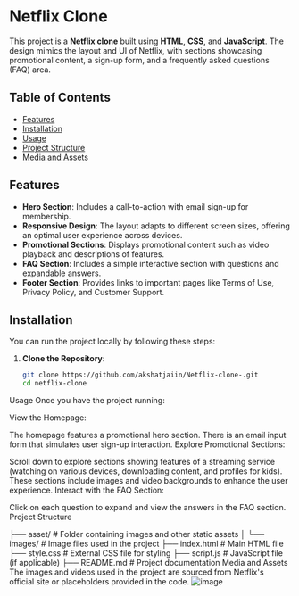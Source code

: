 # Netflix Clone

This project is a **Netflix clone** built using **HTML**, **CSS**, and **JavaScript**. The design mimics the layout and UI of Netflix, with sections showcasing promotional content, a sign-up form, and a frequently asked questions (FAQ) area.

## Table of Contents

- [Features](#features)
- [Installation](#installation)
- [Usage](#usage)
- [Project Structure](#project-structure)
- [Media and Assets](#media-and-assets)

## Features

- **Hero Section**: Includes a call-to-action with email sign-up for membership.
- **Responsive Design**: The layout adapts to different screen sizes, offering an optimal user experience across devices.
- **Promotional Sections**: Displays promotional content such as video playback and descriptions of features.
- **FAQ Section**: Includes a simple interactive section with questions and expandable answers.
- **Footer Section**: Provides links to important pages like Terms of Use, Privacy Policy, and Customer Support.

## Installation

You can run the project locally by following these steps:

1. **Clone the Repository**:
   ```bash
   git clone https://github.com/akshatjaiin/Netflix-clone-.git
   cd netflix-clone
Usage
Once you have the project running:

View the Homepage:

The homepage features a promotional hero section.
There is an email input form that simulates user sign-up interaction.
Explore Promotional Sections:

Scroll down to explore sections showing features of a streaming service (watching on various devices, downloading content, and profiles for kids).
These sections include images and video backgrounds to enhance the user experience.
Interact with the FAQ Section:

Click on each question to expand and view the answers in the FAQ section.
Project Structure
 
├── asset/                   # Folder containing images and other static assets
│   └── images/              # Image files used in the project
├── index.html               # Main HTML file
├── style.css                # External CSS file for styling
├── script.js                # JavaScript file (if applicable)
├── README.md                # Project documentation
Media and Assets
The images and videos used in the project are sourced from Netflix's official site or placeholders provided in the code. 
![image](https://github.com/user-attachments/assets/804dc320-6252-40da-9b90-c8acfd5894c5)
